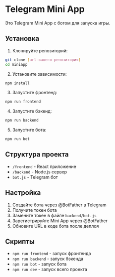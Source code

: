 # Telegram Mini App

Это Telegram Mini App с ботом для запуска игры.

## Установка

1. Клонируйте репозиторий:
```bash
git clone [url-вашего-репозитория]
cd miniapp
```

2. Установите зависимости:
```bash
npm install
```

3. Запустите фронтенд:
```bash
npm run frontend
```

4. Запустите бэкенд:
```bash
npm run backend
```

5. Запустите бота:
```bash
npm run bot
```

## Структура проекта

- `/frontend` - React приложение
- `/backend` - Node.js сервер
- `bot.js` - Telegram бот

## Настройка

1. Создайте бота через @BotFather в Telegram
2. Получите токен бота
3. Замените токен в файле `backend/bot.js`
4. Зарегистрируйте Mini App через @BotFather
5. Обновите URL в коде бота после деплоя

## Скрипты

- `npm run frontend` - запуск фронтенда
- `npm run backend` - запуск бэкенда
- `npm run bot` - запуск бота
- `npm run dev` - запуск всего проекта 